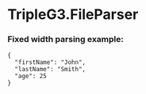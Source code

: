 # TripleG3.FileParser
### Fixed width parsing example:
```
{
  "firstName": "John",
  "lastName": "Smith",
  "age": 25
}
```